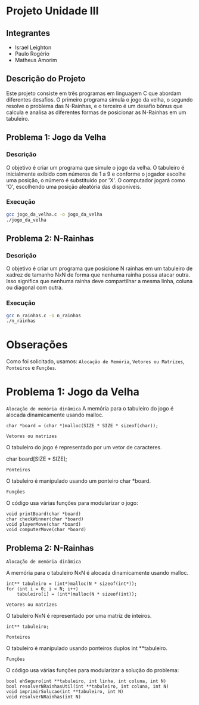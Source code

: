 # Projeto Unidade III

## Integrantes
- Israel Leighton
- Paulo Rogério
- Matheus Amorim

## Descrição do Projeto

Este projeto consiste em três programas em linguagem C que abordam diferentes desafios. O primeiro programa simula o jogo da velha, o segundo resolve o problema das N-Rainhas, e o terceiro é um desafio bônus que calcula e analisa as diferentes formas de posicionar as N-Rainhas em um tabuleiro.

## Problema 1: Jogo da Velha

### Descrição

O objetivo é criar um programa que simule o jogo da velha. O tabuleiro é inicialmente exibido com números de 1 a 9 e conforme o jogador escolhe uma posição, o número é substituído por 'X'. O computador jogará como 'O', escolhendo uma posição aleatória das disponíveis.

### Execução

```bash
gcc jogo_da_velha.c -o jogo_da_velha
./jogo_da_velha
```

## Problema 2: N-Rainhas

### Descrição

O objetivo é criar um programa que posicione N rainhas em um tabuleiro de xadrez de tamanho NxN de forma que nenhuma rainha possa atacar outra. Isso significa que nenhuma rainha deve compartilhar a mesma linha, coluna ou diagonal com outra.

### Execução

```bash 
gcc n_rainhas.c -o n_rainhas
./n_rainhas
```


# Obserações

Como foi solicitado, usamos: `Alocação de Memória`, `Vetores ou Matrizes`, `Ponteiros` e `Funções`.

# Problema 1: Jogo da Velha

``Alocação de memória dinâmica``
A memória para o tabuleiro do jogo é alocada dinamicamente usando malloc.

```
char *board = (char *)malloc(SIZE * SIZE * sizeof(char));
```

``Vetores ou matrizes``

O tabuleiro do jogo é representado por um vetor de caracteres.

char board[SIZE * SIZE];

``Ponteiros``

O tabuleiro é manipulado usando um ponteiro char *board.

``Funções``

O código usa várias funções para modularizar o jogo:

```
void printBoard(char *board)
char checkWinner(char *board)
void playerMove(char *board)
void computerMove(char *board)
```

## Problema 2: N-Rainhas

``Alocação de memória dinâmica``

A memória para o tabuleiro NxN é alocada dinamicamente usando malloc.

```
int** tabuleiro = (int*)malloc(N * sizeof(int*));
for (int i = 0; i < N; i++)
    tabuleiro[i] = (int*)malloc(N * sizeof(int));
```

``Vetores ou matrizes``

O tabuleiro NxN é representado por uma matriz de inteiros.

```
int** tabuleiro;
```

``Ponteiros``

O tabuleiro é manipulado usando ponteiros duplos int **tabuleiro.

``Funções``

O código usa várias funções para modularizar a solução do problema:

```
bool ehSeguro(int **tabuleiro, int linha, int coluna, int N)
bool resolverNRainhasUtil(int **tabuleiro, int coluna, int N)
void imprimirSolucao(int **tabuleiro, int N)
void resolverNRainhas(int N)
```